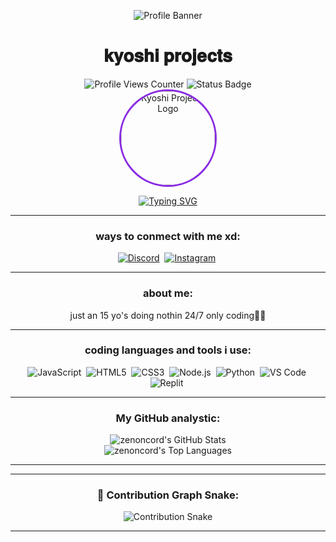 <div align="center">

  <!-- Banner Image - Constrained Height -->
  <p align="center">
    <img src="https://cdn.discordapp.com/attachments/1358781691073925183/1360704066891812895/IMG_4159.gif?ex=67fc15ea&is=67fac46a&hm=1658dd42ddc02eaae916741942de02dedad46e6fe01b5372ee813433cb0b78d8&" alt="Profile Banner" style="max-height: 150px; width: auto;"/>
    <!-- You can adjust the '150px' value to make it taller or shorter -->
  </p>

  # 𝐤𝐲𝐨𝐬𝐡𝐢 𝐩𝐫𝐨𝐣𝐞𝐜𝐭𝐬

  <!-- Profile Views Counter -->
  <img src="https://komarev.com/ghpvc/?username=zenoncord&label=Profile%20Watchers&color=blueviolet&style=flat-square&logo=github" alt="Profile Views Counter" />

  <!-- Optional: Status Badge -->
  <img src="https://img.shields.io/badge/Status-Always%20Bored-orange?style=flat-square" alt="Status Badge"/>

  <br>

  <!-- Your Circular Image -->
  <img src="https://cdn.discordapp.com/attachments/1331205297351561260/1360700490874360129/IMG_4010.jpeg?ex=67fc1295&is=67fac115&hm=cecc0c5467583783fdf8d83f30f61942079cbd3447b8b4586132e689ab302244&" alt="Kyoshi Projects Logo" width="150" height="150" style="border-radius: 50%; object-fit: cover; border: 3px solid blueviolet;"/>

  <br>

  <!-- Typing SVG Animation - Updated Text -->
  <a href="https://git.io/typing-svg"><img src="https://readme-typing-svg.demolab.com?font=Fira+Code&weight=700&size=25&pause=1000&color=9400D3¢er=true&vCenter=true&width=435&lines=Welcome+to+Kyoshi+Projects;Bored+all+the+time.." alt="Typing SVG" /></a>

  ---

  <!-- Social Links Section -->
  ### ways to conmect with me xd:
  <p align="center">
    <!-- Replace # with your actual links -->
    <a href="[https://discord.gg/YOUR_DISCORD_INVITE_OR_ID](https://discord.com/users/1258648565081837620)" target="_blank"><img src="https://img.shields.io/badge/Discord-%235865F2.svg?&style=for-the-badge&logo=discord&logoColor=white" alt="Discord"/></a> 
    <a href="https://instagram.com/xenanoxeni/" target="_blank"><img src="https://img.shields.io/badge/Instagram-%23E4405F.svg?&style=for-the-badge&logo=instagram&logoColor=white" alt="Instagram"/></a> 
  </p>

  ---

  ### about me:
  <p align="center">
    <!-- Add your 'About Me' content here! -->
    just an 15 yo's doing nothin 24/7 only coding🤷🏻
  </p>

  ---

  ### coding languages and tools i use:
  <p align="center">
    <!-- Updated Skills -->
    <img src="https://img.shields.io/badge/JavaScript-%23F7DF1E.svg?&style=for-the-badge&logo=javascript&logoColor=black" alt="JavaScript"/> 
    <img src="https://img.shields.io/badge/HTML5-%23E34F26.svg?&style=for-the-badge&logo=html5&logoColor=white" alt="HTML5"/> 
    <img src="https://img.shields.io/badge/CSS3-%231572B6.svg?&style=for-the-badge&logo=css3&logoColor=white" alt="CSS3"/> 
    <img src="https://img.shields.io/badge/Node.js-%23339933.svg?&style=for-the-badge&logo=node.js&logoColor=white" alt="Node.js"/> 
    <img src="https://img.shields.io/badge/Python-%233776AB.svg?&style=for-the-badge&logo=python&logoColor=white" alt="Python"/> 
    <img src="https://img.shields.io/badge/VS%20Code-007ACC?style=for-the-badge&logo=visualstudiocode&logoColor=white" alt="VS Code"/> 
    <img src="https://img.shields.io/badge/Replit-F26207?style=for-the-badge&logo=replit&logoColor=white" alt="Replit"/> 
  </p>

  ---

  ###  My GitHub analystic:
  <p align="center">
    <!-- Username is set to zenoncord -->
    <img src="https://github-readme-stats.vercel.app/api?username=zenoncord&show_icons=true&theme=radical&rank_icon=github&count_private=true&hide_border=true" alt="zenoncord's GitHub Stats" />
    <br>
    <img src="https://github-readme-stats.vercel.app/api/top-langs/?username=zenoncord&layout=compact&theme=radical&hide_border=true&langs_count=8" alt="zenoncord's Top Languages" />
  </p>

  ---

 
  </p>

  ---

  ### 🐍 Contribution Graph Snake:
  <p align="center">
    <!-- Make sure to set up the GitHub Action for this to update! https://github.com/platane/snk -->
    <!-- The URL below uses zenoncord as the username -->
    <img src="https://raw.githubusercontent.com/zenoncord/zenoncord/output/github-contribution-grid-snake.svg" alt="Contribution Snake" />
    <!-- Make sure your GitHub Action outputs the file to this exact path, or update the path here -->
  </p>

  ---

</div> <!-- End of center alignment div -->
